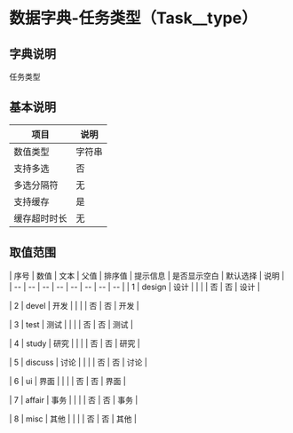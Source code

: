 # 数据字典-任务类型（Task__type）
## 字典说明
任务类型

## 基本说明
| 项目 | 说明 |
| -- | -- |
| 数值类型 | 字符串 |
| 支持多选 | 否 |
| 多选分隔符 | 无 |
| 支持缓存 | 是 |
| 缓存超时时长 | 无 |

## 取值范围
| 序号 | 数值 | 文本 | 父值 | 排序值 | 提示信息 | 是否显示空白 | 默认选择 | 说明 |
| -- | -- | -- | -- | -- | -- | -- | -- |
| 1 | design | 设计 |  |  |  | 否 | 否 | 设计 |

| 2 | devel | 开发 |  |  |  | 否 | 否 | 开发 |

| 3 | test | 测试 |  |  |  | 否 | 否 | 测试 |

| 4 | study | 研究 |  |  |  | 否 | 否 | 研究 |

| 5 | discuss | 讨论 |  |  |  | 否 | 否 | 讨论 |

| 6 | ui | 界面 |  |  |  | 否 | 否 | 界面 |

| 7 | affair | 事务 |  |  |  | 否 | 否 | 事务 |

| 8 | misc | 其他 |  |  |  | 否 | 否 | 其他 |


